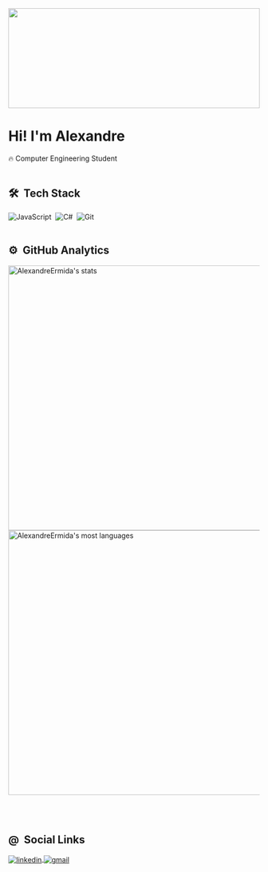 <img  height="200" width="100%" src="https://i.pinimg.com/originals/3f/d9/e2/3fd9e234d88c26d91e25247a9bcfe6b1.jpg">
<h1 align="left">Hi! I'm Alexandre</h1>
🔥 Computer Engineering Student
<br><br>

## 🛠 &nbsp;Tech Stack

![JavaScript](https://img.shields.io/badge/-JavaScript-05122A?style=flat&logo=javascript)&nbsp;
![C#](https://img.shields.io/badge/-CSharp-05122A?style=flat&logo=CSharp)&nbsp;
![Git](https://img.shields.io/badge/-Git-05122A?style=flat&logo=git)&nbsp;
<br><br>

## ⚙️ &nbsp;GitHub Analytics

<p align="left">
<img width="530em" src="https://github-readme-stats.vercel.app/api?username=AlexandreErmida&show_icons=true&theme=tokyonight" alt="AlexandreErmida's stats"/>
<img width="530em" src="https://github-readme-stats.vercel.app/api/top-langs/?username=AlexandreErmida&layout=compact&theme=tokyonight" alt="AlexandreErmida's most languages"/>
</p>
<br><br>

## @ &nbsp;Social Links

<p align="left">
<a href="https://www.linkedin.com/in/alexandre-ermida-2956b7232/" target="_blank">
  <img align="center" src="https://img.shields.io/badge/-linkedin-05122A?style=flat&logo=linkedin" alt="linkedin"/>
</a>
<a href="mailto:alexermida14@gmail.com" target="_blank">
 <img align="center" src="https://img.shields.io/badge/-gmail-05122A?style=flat&logo=gmail" alt="gmail"/>
</a>
</p>
